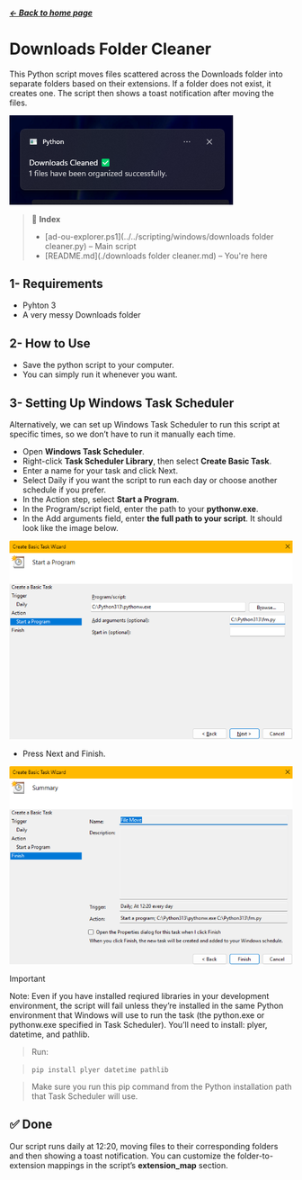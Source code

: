 ##### <a href="/README.md">← Back to home page</a>

#  Downloads Folder Cleaner
This Python script moves files scattered across the Downloads folder into separate folders based on their extensions. If a folder does not exist, it creates one. The script then shows a toast notification after moving the files.

![pic6](/docs/guides/img%20sources/img06.PNG)



>📄 **Index**
> - [ad-ou-explorer.ps1](../../scripting/windows/downloads folder cleaner.py) – Main script
> - [README.md](./downloads folder cleaner.md) – You're here


## 1- Requirements
 - Pyhton 3
 - A very messy Downloads folder

 ## 2- How to Use

 - Save the python script to your computer.
 - You can simply run it whenever you want.

 ## 3- Setting Up Windows Task Scheduler

 Alternatively, we can set up Windows Task Scheduler to run this script at specific times, so we don’t have to run it manually each time.

- Open **Windows Task Scheduler**.
- Right-click **Task Scheduler Library**, then select **Create Basic Task**.
- Enter a name for your task and click Next.
- Select Daily if you want the script to run each day or choose another schedule if you prefer.
- In the Action step, select **Start a Program**.
- In the Program/script field, enter the path to your **pythonw.exe**.
- In the Add arguments field, enter **the full path to your script**. It should look like the image below.

 ![pic7](/docs/guides/img%20sources/img07.PNG)

- Press Next and Finish.

![pic8](/docs/guides/img%20sources/img08.PNG)

> [!IMPORTANT]
> Note: Even if you have installed reqiured libraries in your development environment, the script will fail unless they’re installed in the same Python environment that Windows will use to run the task (the python.exe or pythonw.exe specified in Task Scheduler). You’ll need to install: plyer, datetime, and pathlib. 

> Run: 

> ``` pip install plyer datetime pathlib ```

> Make sure you run this pip command from the Python installation path that Task Scheduler will use.


## ✅ Done

Our script runs daily at 12:20, moving files to their corresponding folders and then showing a toast notification. You can customize the folder-to-extension mappings in the script’s **extension_map** section.

